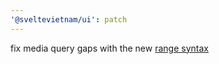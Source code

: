 ```yaml
---
'@sveltevietnam/ui': patch
---
```


fix media query gaps with the new [range syntax](https://web.dev/articles/media-query-range-syntax)
